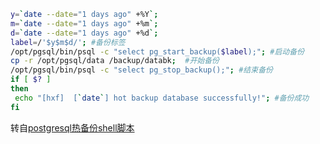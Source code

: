```sh
y=`date --date="1 days ago" +%Y`;
m=`date --date="1 days ago" +%m`;
d=`date --date="1 days ago" +%d`;
label=/'$y$m$d/'; #备份标签
/opt/pgsql/bin/psql -c "select pg_start_backup($label);"; #启动备份
cp -r /opt/pgsql/data /backup/databk;  #开始备份
/opt/pgsql/bin/psql -c "select pg_stop_backup();"; #结束备份
if [ $? ]
then
 echo "[hxf]  [`date`] hot backup database successfully!"; #备份成功
fi
```

转自[postgresql热备份shell脚本](http://blog.csdn.net/voipmaker/article/details/6059833)